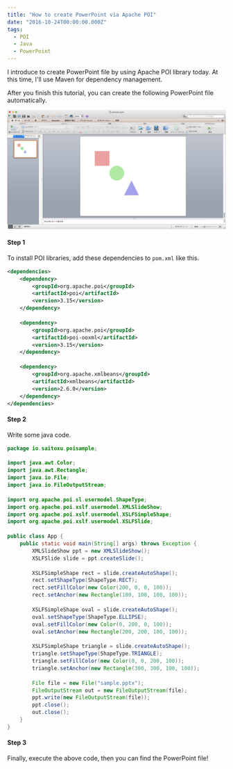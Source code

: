 ```yaml
---
title: "How to create PowerPoint via Apache POI"
date: "2016-10-24T00:00:00.000Z"
tags:
  - POI
  - Java
  - PowerPoint
---
```


I introduce to create PowerPoint file by using Apache POI library today.
At this time, I'll use Maven for dependency management.

After you finish this tutorial,
you can create the following PowerPoint file automatically.

![Sample PowerPoint](./2016-10-24-sample-power-point.png)

#### **Step 1**

To install POI libraries, add these dependencies to `pom.xml` like this.

```xml
<dependencies>
    <dependency>
        <groupId>org.apache.poi</groupId>
        <artifactId>poi</artifactId>
        <version>3.15</version>
    </dependency>

    <dependency>
        <groupId>org.apache.poi</groupId>
        <artifactId>poi-ooxml</artifactId>
        <version>3.15</version>
    </dependency>

    <dependency>
        <groupId>org.apache.xmlbeans</groupId>
        <artifactId>xmlbeans</artifactId>
        <version>2.6.0</version>
    </dependency>
</dependencies>
```

#### **Step 2**

Write some java code.

```java
package io.saitoxu.poisample;

import java.awt.Color;
import java.awt.Rectangle;
import java.io.File;
import java.io.FileOutputStream;

import org.apache.poi.sl.usermodel.ShapeType;
import org.apache.poi.xslf.usermodel.XMLSlideShow;
import org.apache.poi.xslf.usermodel.XSLFSimpleShape;
import org.apache.poi.xslf.usermodel.XSLFSlide;

public class App {
    public static void main(String[] args) throws Exception {
        XMLSlideShow ppt = new XMLSlideShow();
        XSLFSlide slide = ppt.createSlide();

        XSLFSimpleShape rect = slide.createAutoShape();
        rect.setShapeType(ShapeType.RECT);
        rect.setFillColor(new Color(200, 0, 0, 100));
        rect.setAnchor(new Rectangle(100, 100, 100, 100));

        XSLFSimpleShape oval = slide.createAutoShape();
        oval.setShapeType(ShapeType.ELLIPSE);
        oval.setFillColor(new Color(0, 200, 0, 100));
        oval.setAnchor(new Rectangle(200, 200, 100, 100));

        XSLFSimpleShape triangle = slide.createAutoShape();
        triangle.setShapeType(ShapeType.TRIANGLE);
        triangle.setFillColor(new Color(0, 0, 200, 100));
        triangle.setAnchor(new Rectangle(300, 300, 100, 100));

        File file = new File("sample.pptx");
        FileOutputStream out = new FileOutputStream(file);
        ppt.write(new FileOutputStream(file));
        ppt.close();
        out.close();
    }
}
```

#### **Step 3**

Finally, execute the above code, then you can find the PowerPoint file!
